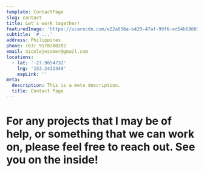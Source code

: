 ```yaml
---
template: ContactPage
slug: contact
title: Let's work together!
featuredImage: 'https://ucarecdn.com/e22a858a-b420-47af-99f6-ed54b6860333/'
subtitle: '# ...'
address: Philippines
phone: (63) 9178780282
email: nicolejessmer@gmail.com
locations:
  - lat: '-27.9654732'
    lng: '153.2432449'
    mapLink: ''
meta:
  description: This is a meta description.
  title: Contact Page
---
```

# For any projects that I may be of help, or something that we can work on, please feel free to reach out. See you on the inside!
